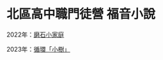 # 北區高中職門徒營 福音小說

2022年：[磨石小家庭](https://celine10811020.github.io/taipeisia/2022/Content.html)

2023年：[循環「小樹」](https://celine10811020.github.io/taipeisia/2023/Content.html)
